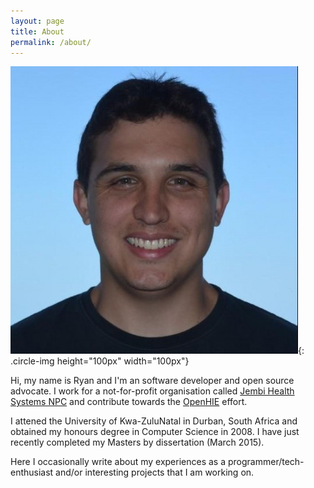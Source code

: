 ```yaml
---
layout: page
title: About
permalink: /about/
---
```


![A picture of me!](/images/me.jpg){: .circle-img height="100px" width="100px"}

Hi, my name is Ryan and I'm an software developer and open source advocate. I work for a not-for-profit organisation called [Jembi Health Systems NPC](http://www.jembi.org) and contribute towards the [OpenHIE](http://ohie.org) effort.

I attened the University of Kwa-ZuluNatal in Durban, South Africa and obtained my honours degree in Computer Science in 2008. I have just recently completed my Masters by dissertation (March 2015).

Here I occasionally write about my experiences as a programmer/tech-enthusiast and/or interesting projects that I am working on.
